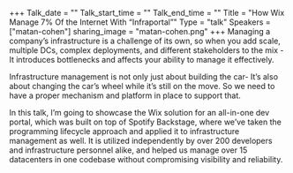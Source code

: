 +++
Talk_date = ""
Talk_start_time = ""
Talk_end_time = ""
Title = "How Wix Manage 7% Of the Internet With “Infraportal”"
Type = "talk"
Speakers = ["matan-cohen"]
sharing_image = "matan-cohen.png"
+++
Managing a company’s infrastructure is a challenge of its own, so when you add scale, multiple DCs, complex deployments, and different stakeholders to the mix - It introduces bottlenecks and affects your ability to manage it effectively.

Infrastructure management is not only just about building the car- It’s also about changing the car’s wheel while it’s still on the move. So we need to have a proper mechanism and platform in place to support that.

In this talk, I’m going to showcase the Wix solution for an all-in-one dev portal, which was built on top of Spotify Backstage, where we’ve taken the programming lifecycle approach and applied it to infrastructure management as well.
It is utilized independently by over 200 developers and infrastructure personnel alike, and helped us manage over 15 datacenters in one codebase without compromising visibility and reliability.
